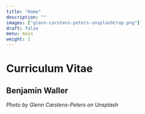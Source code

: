 ```yaml
---
title: "Home"
description: ""
images: ["glenn-carstens-peters-unsplashCrop.png"]
draft: false
menu: main
weight: 1
---
```


# Curriculum Vitae
## Benjamin Waller
_Photo by Glenn Carstens-Peters on Unsplash_